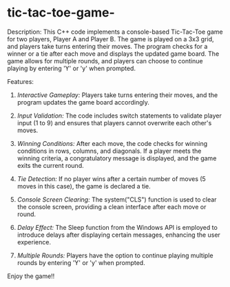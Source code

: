 # tic-tac-toe-game-
Description:
This C++ code implements a console-based Tic-Tac-Toe game for two players, Player A and Player B. The game is played on a 3x3 grid, and players take turns entering their moves. The program checks for a winner or a tie after each move and displays the updated game board. The game allows for multiple rounds, and players can choose to continue playing by entering 'Y' or 'y' when prompted.

Features:
1. *Interactive Gameplay:* Players take turns entering their moves, and the program updates the game board accordingly.

2. *Input Validation:* The code includes switch statements to validate player input (1 to 9) and ensures that players cannot overwrite each other's moves.

3. *Winning Conditions:* After each move, the code checks for winning conditions in rows, columns, and diagonals. If a player meets the winning criteria, a congratulatory message is displayed, and the game exits the current round.

4. *Tie Detection:* If no player wins after a certain number of moves (5 moves in this case), the game is declared a tie.

5. *Console Screen Clearing:* The system("CLS") function is used to clear the console screen, providing a clean interface after each move or round.

6. *Delay Effect:* The Sleep function from the Windows API is employed to introduce delays after displaying certain messages, enhancing the user experience.

7. *Multiple Rounds:* Players have the option to continue playing multiple rounds by entering 'Y' or 'y' when prompted.

Enjoy the game!!
